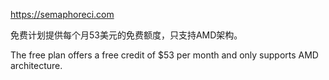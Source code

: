 https://semaphoreci.com

免费计划提供每个月53美元的免费额度，只支持AMD架构。

The free plan offers a free credit of $53 per month and only supports AMD architecture.